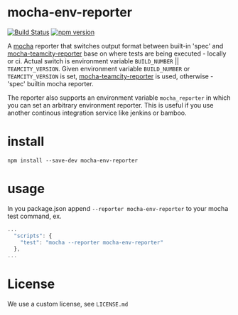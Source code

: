 # mocha-env-reporter
[![Build Status](https://img.shields.io/travis/wix/mocha-env-reporter/master.svg?label=build%20status)](https://travis-ci.org/wix/mocha-env-reporter) [![npm version](https://badge.fury.io/js/mocha-env-reporter.svg)](https://badge.fury.io/js/mocha-env-reporter)

A [mocha](https://mochajs.org/) reporter that switches output format between built-in 'spec' and [mocha-teamcity-reporter](https://www.npmjs.com/package/mocha-teamcity-reporter) base on where tests are being executed - locally or ci. Actual switch is environment variable `BUILD_NUMBER` || `TEAMCITY_VERSION`. Given environment variable `BUILD_NUMBER` or `TEAMCITY_VERSION` is set, [mocha-teamcity-reporter](https://www.npmjs.com/package/mocha-teamcity-reporter) is used, otherwise - 'spec' builtin mocha reporter.

The reporter also supports an environment variable `mocha_reporter` in which you can set an arbitrary environment
reporter. This is useful if you use another continous integration service like jenkins or bamboo.

# install

```
npm install --save-dev mocha-env-reporter
```

# usage

In you package.json append `--reporter mocha-env-reporter` to your mocha test command, ex.
  
```js
...
  "scripts": {
    "test": "mocha --reporter mocha-env-reporter"
  },
...
```


# License

We use a custom license, see ```LICENSE.md```
